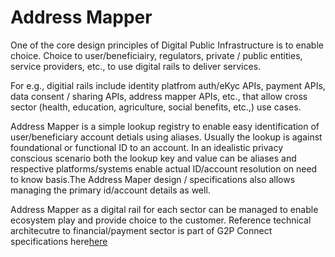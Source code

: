 # Address Mapper

One of the core design principles of Digital Public Infrastructure is to enable choice. Choice to user/beneficiairy, regulators, private / public entities, service providers, etc., to use digital rails to deliver services.

For e.g., digitial rails include identity platfrom auth/eKyc APIs, payment APIs, data consent / sharing APIs, address mapper APIs, etc., that allow cross sector (health, education, agriculture, social benefits, etc.,) use cases.

Address Mapper is a simple lookup registry to enable easy identification of user/beneficiary account detials using aliases. Usually the lookup is against foundational or functional ID to an account. In an idealistic privacy conscious scenario both the lookup key and value can be aliases and respective platforms/systems enable actual ID/account resolution on need to know basis.The Address Maper design / specifications also allows managing the primary id/account details as well.

Address Mapper as a digital rail for each sector can be managed to enable ecosystem play and provide choice to the customer. Reference technical architecutre to financial/payment sector is part of G2P Connect specifications here[here](https://g2p-connect.gitbook.io/docs/g2p-connect-protocol/interfaces/beneficiary-management/mapperarchitecture)